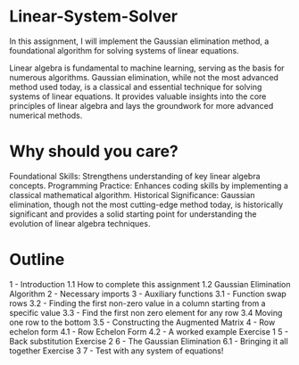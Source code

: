# Linear-System-Solver
In this assignment, I will implement the Gaussian elimination method, a foundational algorithm for solving systems of linear equations.

Linear algebra is fundamental to machine learning, serving as the basis for numerous algorithms. Gaussian elimination, while not the most advanced method used today, is a classical and essential technique for solving systems of linear equations. It provides valuable insights into the core principles of linear algebra and lays the groundwork for more advanced numerical methods.

# Why should you care?
 Foundational Skills: Strengthens understanding of key linear algebra concepts.
 Programming Practice: Enhances coding skills by implementing a classical mathematical algorithm.
 Historical Significance: Gaussian elimination, though not the most cutting-edge method today, is historically significant and provides a solid starting point for understanding the evolution of linear algebra techniques.

# Outline
1 - Introduction
1.1 How to complete this assignment
1.2 Gaussian Elimination Algorithm
2 - Necessary imports
3 - Auxiliary functions
3.1 - Function swap rows
3.2 - Finding the first non-zero value in a column starting from a specific value
3.3 - Find the first non zero element for any row
3.4 Moving one row to the bottom
3.5 - Constructing the Augmented Matrix
4 - Row echelon form
4.1 - Row Echelon Form
4.2 - A worked example
Exercise 1
5 - Back substitution
Exercise 2
6 - The Gaussian Elimination
6.1 - Bringing it all together
Exercise 3
7 - Test with any system of equations!
